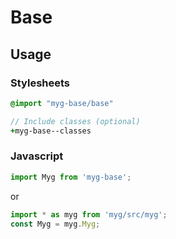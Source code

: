 # Base

## Usage

### Stylesheets

```sass
@import "myg-base/base"

// Include classes (optional)
+myg-base--classes
```

### Javascript

```js
import Myg from 'myg-base';
```

or

```js
import * as myg from 'myg/src/myg';
const Myg = myg.Myg;
```
